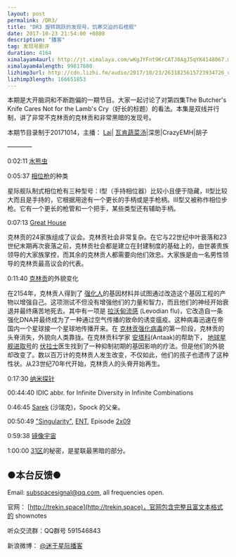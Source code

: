 ```yaml
---
layout: post
permalink: /DR3/
title: "DR3 旋转跳跃的发现号，饥寒交迫的石棺舰"
date: 2017-10-23 21:54:00 +0800
description: "播客"
tag: 发现号剧评
duration: 4164
ximalayam4aurl: http://jt.ximalaya.com/wKgJYFnt9KrCATJ0AgJ5qYK4148067.m4a?channel=rss&amp;album_id=3135361&amp;track_id=55534043&amp;uid=6418191&amp;jt=http://audio.xmcdn.com/group34/M05/69/B6/wKgJYFnt9KrCATJ0AgJ5qYK4148067.m4a
ximalayam4alength: 99817880
lizhimp3url: http://cdn.lizhi.fm/audio/2017/10/23/2631825615723934726_ud.mp3
lizhimp3length: 166651853
---   
```


本期是大开脑洞和不断跑偏的一期节目。大家一起讨论了对第四集The Butcher&#39;s Knife Cares Not for the Lamb&#39;s Cry（好长的标题）的看法。本集是双线并行制，讲了非常不克林贡的克林贡和非常黑暗的发现号。

本期节目录制于20171014，主播： [Lai](http://weibo.com/daishengniao)\| [瓦肯蔬菜汤](http://weibo.com/u/5013547255)\|深思\|CrazyEMH\|胡子

————

0:02:11 [水熊虫](https://zh.wikipedia.org/wiki/%E7%BC%93%E6%AD%A5%E5%8A%A8%E7%89%A9%E9%97%A8)

0:05:37 [相位枪](onenote:#SR3%20%E6%97%8B%E8%BD%AC%E8%B7%B3%E8%B7%83%E7%9A%84%E5%8F%91%E7%8E%B0%E5%8F%B7%EF%BC%8C%E9%A5%A5%E5%AF%92%E4%BA%A4%E8%BF%AB%E7%9A%84%E7%9F%B3%E6%A3%BA%E8%88%B0&amp;section-id=%7BA1567A96-4032-41C7-AC4D-FAF3AAC200B5%7D&amp;page-id=%7B48F202DC-EF26-D048-9855-4E1689289FD7%7D&amp;object-id=%7B1EA48B4D-8BC4-FE08-19ED-4DBA9BEEE333%7D&amp;B&amp;base-path=https://d.docs.live.net/15ca07c11673502a/%E6%96%87%E6%A1%A3/%E8%AF%9D%E9%A2%98%E7%82%B9%E5%AD%90%E5%85%B1%E4%BA%AB50/Pages.one)的种类

星际舰队制式相位枪有三种型号：Ⅰ型（手持相位器）比较小且便于隐藏，Ⅱ型比较大而且是手持的，它根据用途有一个更长的手柄或是手枪柄。Ⅲ型又被称作相位步枪。它有一个更长的枪管和一个把手，某些类型还有辅助手柄。

0:07:13 [Great House](http://memory-alpha.wikia.com/wiki/Great_House)

克林贡的24家族组成了议会。克林贡社会非常复杂。在它与22世纪中叶衰落和23世纪末期再次衰落之前，克林贡社会都是建立在封建制度的基础上的，由世袭贵族领导的大家族掌控，而其余的克林贡人都需要向他们效忠。大家族是由一名男性领导的克林贡最高议会的代表。

0:11:40   [克林贡](http://zh.memory-alpha.wikia.com/wiki/%E5%85%8B%E6%9E%97%E8%B4%A1%E4%BA%BA)的外貌变化

在2154年，克林贡人得到了 [强化人](http://zh.memory-alpha.wikia.com/wiki/%E5%BC%BA%E5%8C%96%E4%BA%BA?redlink=1&amp;action=edit&amp;flow=create-page-article-redlink)的基因材料并试图通过改造这个基因工程的产物以增强自己。这项测试不但没有增强他们的力量和智力，而且他们的神经开始衰退并最终痛苦地死去。其中有一项是 [拉沃甸流感](http://zh.memory-alpha.wikia.com/wiki/%E6%8B%89%E6%B2%83%E7%94%B8%E6%B5%81%E6%84%9F?redlink=1&amp;action=edit&amp;flow=create-page-article-redlink) (Levodian flu)，它改造自一条强化DNA并最终成为了一种通过空气传播的致命的诱变瘟疫。这种病毒迅速在帝国内一个星球接一个星球地传播开来。在 [克林贡强化病毒](http://zh.memory-alpha.wikia.com/wiki/%E5%85%8B%E6%9E%97%E8%B4%A1%E5%BC%BA%E5%8C%96%E7%97%85%E6%AF%92?redlink=1&amp;veaction=edit&amp;flow=create-page-article-redlink)的第一阶段，克林贡的头脊消失，外貌向人类靠拢。在克林贡科学家 [安塔科](http://zh.memory-alpha.wikia.com/wiki/%E5%AE%89%E5%A1%94%E7%A7%91?redlink=1&amp;veaction=edit&amp;flow=create-page-article-redlink)(Antaak)的帮助下， [地球星舰进取号](http://zh.memory-alpha.wikia.com/wiki/%E5%9C%B0%E7%90%83%E6%98%9F%E8%88%B0%E8%BF%9B%E5%8F%96%E5%8F%B7)的 [伏拉士](http://zh.memory-alpha.wikia.com/wiki/%E4%BC%8F%E6%8B%89%E5%A3%AB?redlink=1&amp;action=edit&amp;flow=create-page-article-redlink)医生找到了一种抑制初期的基因影响的疗法。但是他们的外貌却改变了。数以百万计的克林贡人发生改变，不仅如此，他们的孩子也遗传了这种性状。从23世纪70年代开始，克林贡人的头脊开始再生。

0:17:30   [纳米探针](http://zh.memory-alpha.wikia.com/wiki/%E7%BA%B3%E7%B1%B3%E6%8E%A2%E9%92%88)

00:44:40 IDIC abbr. for Infinite Diversity in Infinite Combinations

0:46:45 [Sarek](http://memory-alpha.wikia.com/wiki/Sarek) (沙瑞克)，Spock 的父亲。

00:50:49 [&quot;Singularity&quot;](http://memory-alpha.wikia.com/wiki/Singularity_(episode)), [ENT](http://memory-alpha.wikia.com/wiki/ENT), Episode [2x09](http://memory-alpha.wikia.com/wiki/ENT_Season_2)

0:59:38 [镜像宇宙](http://zh.memory-alpha.wikia.com/wiki/%E9%95%9C%E5%83%8F%E5%AE%87%E5%AE%99)

1:00:00   [31区](http://memory-alpha.wikia.com/wiki/Section_31)的秘密，是星联最黑暗的部分。

## ●本台反馈●

Email: [subspacesignal@qq.com](mailto:subspacesignal@qq.com), all frequencies open.

官网： [http://trekin.space](http://trekin.space)，官网包含完整且富文本格式的 shownotes

听众交流群：QQ群号 591546843

新浪微博： [@迷于星际播客](http://weibo.com/lostinst)
